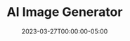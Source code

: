 ---
layout: ext_single
title: AI Image Generator
slug: ai-image-generator
desc: Integrate DALL-E in your streams.
category: utilities
date: '2023-03-27T00:00:00-05:00'
permalink: extensions/utilities/:slug
download_url: https://christinak.itch.io/ai-image-generator
developer_name: Christina K.
developer_url: https://christinak.itch.io
icon_local: image_generator_ico.png
trailer: https://www.youtube.com/embed/7XYyDKLiqA8
screenshots_local: image_generator_deck.png
version: 1.0
sammi_version: '2023.1.1^'
platform: Any
overview: |
  
    Allows you to generate and edit AI images with simple SAMMI commands. 

    ##### Features
    **Generating images**
        - Generate new image(s) based on a prompt
        - Generate image variation(s) based on a provided image
        - Generate image edit(s) based on a provided image and mask. 
    **Saving Images**
        - Saves the generated image(s) to URL or to a file. 
    **User friendly** 
        - Lots of checks implemented to avoid sending invalid parameters to Open API
        - Automatically generates new file names to prevent overwriting old files
        - Saves image URLs or file paths in an array within the button for easy access
        - All image URLs are also saved in a text file to prevent loss in case of crashes

    ##### Important information
    - DALL-E is a paid service, it requires an OpenAI account and a credit card
    - You must monitor your own usage and set usage limits (described in the setup guide)
 
    *By installing this extension you're agreeing to be monitoring your own usage and cost, and NOT using the extension (i.e. uninstalling it from Bridge) if you notice a high usage. In that case, please report it to Christina on Itch or Discord.*   

    *Icon generated by OpenAI*

setup: |
    ##### PLEASE REVIEW BEFORE USING THE EXTENSION: 
    - DALL-E is a paid service, it requires an OpenAI account and a credit card
    - Always monitor your usage via the official OpenAI dashboard
    - Set usage limits via the official OpenAI dashboard
    - As this is a beta release of the extension, using it could potentially lead
    to higher API calls usage due to user error or possible bugs. 

    1. Install the extension.
    2. Setup your INIT button
       - `API Key`: 
            1. Navigate to [https://platform.openai.com/signup](https://platform.openai.com/signup)
            2. Login or create a new account
            3. Click on 'Personal' profile in the top right corner and select View API Keys
            4. Create a new secret key
            5. Copy paste the key in the Open AI API box in the INIT button
            6. Set up your payment method (else it won't work - the service is not free)
            7. Set you usage limits at [https://platform.openai.com/account/billing/limits](https://platform.openai.com/account/billing/limits)

    ##### ChatGPT Ask
    Sends one single question/prompt to ChatGPT without it remembering any previous conversations.   
    This is very cheap as it doesn't need to remember any previous chats. If you want to have a continuous chat, however, use 'ChatGPT Chat' command instead. 

    <div class="alert alert-info mt-2" role="alert">Image generation can take a while. Adjut your delays accordingly, 60 seconds or more is recommended to account for high traffic.</div>

    | Box Name | Description| 
    |-------|--------|
    Prompt | The prompt/question to send to ChatGPT |
    Maximum Tokens | Maximum amount of tokens to be in the response. Defaults to 4096 if unset, where one token is around 4 characters in English. You might need to experiment a bit to avoid incomplete sentences.|
    Completion Amount | The amount of completions (answers) ChatGPT provides. Defaults to 1. Be careful with setting it to high numbers as it can rack up your token cost. |
    Save Variable As | Variable name to save the response to. If Completion Amount is 1, the variable will be the response ChatGPT returned. If Completion Amount is more than 1, the variable will be an array  containing all responses |
    {:class='table table-secondary w-auto table-hover text-break' }

    
   
privacy_collect: false
---